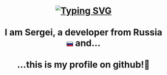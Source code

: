 
<h1 align="center"><a href="https://git.io/typing-svg"><img src="https://readme-typing-svg.herokuapp.com?font=Fira+Code&size=30&pause=1000&color=02DC00&center=true&random=false&width=435&lines=Hello+World+" alt="Typing SVG" /></a>
<br></br>
<a align="center">I am Sergei, a developer from Russia <img src="https://raw.githubusercontent.com/Sergei2906/Sergei2906/main/img/russia.png" height="14"/> and...</a>
<br></br>
<a align="center">...this is my profile on github!🙂</a>
